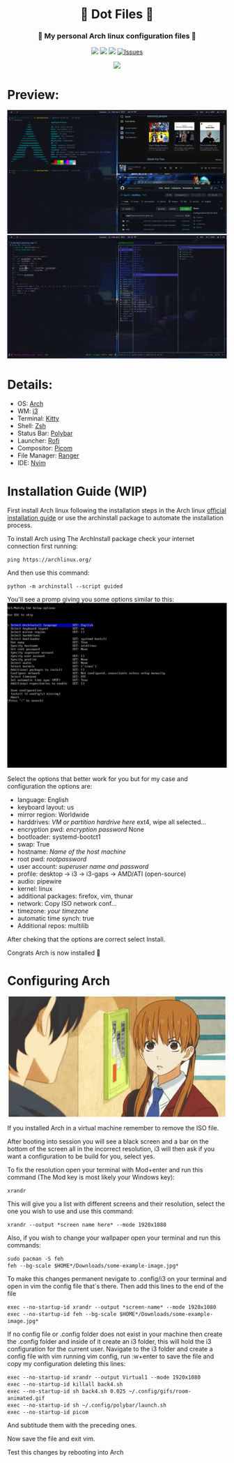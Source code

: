 <div align="center">
    <h1>🐧 Dot Files 🐧</h1>
    <h3>🍙 My personal Arch linux configuration files 🍙</h3>
</div>

<div align="center">

![](https://img.shields.io/github/last-commit/Ngz91/dotfiles?&style=for-the-badge&color=C9CBFF&logoColor=D9E0EE&labelColor=3D426B)
![](https://img.shields.io/github/stars/Ngz91/dotfiles?style=for-the-badge&logo=starship&color=8bd5ca&logoColor=D9E0EE&labelColor=3D426B)
[![](https://img.shields.io/github/repo-size/Ngz91/dotfiles?color=%23DDB6F2&label=SIZE&logo=codesandbox&style=for-the-badge&logoColor=D9E0EE&labelColor=3D426B)](https://github.com/Ngz91/dotfiles)
<a href="https://github.com/Ngz91/dotfiles/issues">
<img alt="Issues" src="https://img.shields.io/github/issues/Ngz91/dotfiles?style=for-the-badge&logo=bilibili&color=F5E0DC&logoColor=D9E0EE&labelColor=3D426B" />
</a>

![](https://github.com/Ngz91/dotfiles/raw/master/gifs/Oregairu-Yukino.gif)

</div>

# Preview:
![](https://raw.githubusercontent.com/Ngz91/dotfiles/master/screenshots/ArchPreview1.png)
![](https://raw.githubusercontent.com/Ngz91/dotfiles/master/screenshots/ArchPreview2.png)

# Details:

- OS:              [Arch](https://archlinux.org/)
- WM:              [i3](https://i3wm.org/)
- Terminal:        [Kitty](https://sw.kovidgoyal.net/kitty/)
- Shell:           [Zsh](https://www.zsh.org/)
- Status Bar:      [Polybar](https://polybar.github.io/)
- Launcher:        [Rofi](https://github.com/davatorium/rofi)
- Compositor:      [Picom](https://github.com/yshui/picom)
- File Manager:    [Ranger](https://github.com/ranger/ranger)
- IDE:             [Nvim](https://neovim.io/)

# Installation Guide (WIP)

First install Arch linux following the installation steps in the Arch linux [official installation guide](https://wiki.archlinux.org/title/installation_guide) or use the archinstall package to automate the installation process.

To install Arch using The ArchInstall package check your internet connection first running:
```
ping https://archlinux.org/
```
And then use this command:
```
python -m archinstall --script guided
```

You'll see a promp giving you some options similar to this:
![](https://raw.githubusercontent.com/Ngz91/dotfiles/master/screenshots/archinstall-example.jpg)

Select the options that better work for you but for my case and configuration the options are:
- language: English
- keyboard layout: us
- mirror region: Worldwide
- harddrives: *VM or partition hardrive here* ext4, wipe all selected...
- encryption pwd: *encryption password* None
- bootloader: systemd-bootct1
- swap: True
- hostname: *Name of the host machine*
- root pwd: *rootpassword*
- user account: *superuser name and password*
- profile: desktop -> i3 -> i3-gaps -> AMD/ATI (open-source)
- audio: pipewire
- kernel: linux
- additional packages: firefox, vim, thunar
- network: Copy ISO network conf...
- timezone: *your timezone*
- automatic time synch: true
- Additional repos: multilib

After cheking that the options are correct select Install.

Congrats Arch is now installed :tada:

# Configuring Arch
<div align="center">

![](https://github.com/Ngz91/dotfiles/raw/master/gifs/anime-run.gif)

</div>

If you installed Arch in a virtual machine remember to remove the ISO file.

After booting into session you will see a black screen and a bar on the bottom of the screen all in the incorrect resolution, i3 will then ask if you want a configuration to be build for you, select yes.

To fix the resolution open your terminal with Mod+enter and run this command (The Mod key is most likely your Windows key):
```
xrandr
```
This will give you a list with different screens and their resolution, select the one you wish to use and use this command:
```
xrandr --output *screen name here* --mode 1920x1080
```

Also, if you wish to change your wallpaper open your terminal and run this commands:
```
sudo pacman -S feh
feh --bg-scale $HOME*/Downloads/some-example-image.jpg*
```

To make this changes permanent nevigate to .config/i3 on your terminal and open in vim the config file that`s there. Then add this lines to the end of the file
```
exec --no-startup-id xrandr --output *screen-name* --mode 1920x1080
exec --no-startup-id feh --bg-scale $HOME*/Downloads/some-example-image.jpg*
```

If no config file or .config folder does not exist in your machine then create the .config folder and inside of it create an i3 folder, this will hold the i3 configuration for the current user. Navigate to the i3 folder and create a config file with vim running vim config, run :w+enter to save the file and copy my configuration deleting this lines:

```
exec --no-startup-id xrandr --output Virtual1 --mode 1920x1080
exec --no-startup-id killall back4.sh 
exec --no-startup-id sh back4.sh 0.025 ~/.config/gifs/room-animated.gif
exec --no-startup-id sh ~/.config/polybar/launch.sh
exec --no-startup-id picom
```
And subtitude them with the preceding ones.

Now save the file and exit vim.

Test this changes by rebooting into Arch
```

```
